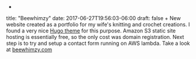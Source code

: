+
title: "Beewhimzy"
date: 2017-06-27T19:56:03-06:00
draft: false
+
New website created as a portfolio for my wife's knitting and crochet creations. I found a very nice [Hugo theme](https://github.com/kishaningithub/hugo-creative-portfolio-theme) for this purpose. Amazon S3 static site hosting is essentially free, so the only cost was domain registration. 
Next step is to try and setup a contact form running on AWS lambda.
Take a look at [beewhimzy.com](http://beewhimzy.com)
